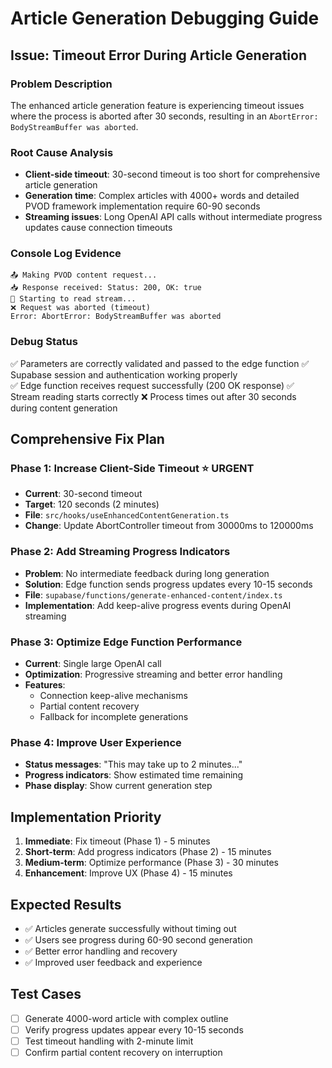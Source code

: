 
# Article Generation Debugging Guide

## Issue: Timeout Error During Article Generation

### Problem Description
The enhanced article generation feature is experiencing timeout issues where the process is aborted after 30 seconds, resulting in an `AbortError: BodyStreamBuffer was aborted`.

### Root Cause Analysis
- **Client-side timeout**: 30-second timeout is too short for comprehensive article generation
- **Generation time**: Complex articles with 4000+ words and detailed PVOD framework implementation require 60-90 seconds
- **Streaming issues**: Long OpenAI API calls without intermediate progress updates cause connection timeouts

### Console Log Evidence
```
📤 Making PVOD content request...
📥 Response received: Status: 200, OK: true
🔄 Starting to read stream...
❌ Request was aborted (timeout)
Error: AbortError: BodyStreamBuffer was aborted
```

### Debug Status
✅ Parameters are correctly validated and passed to the edge function
✅ Supabase session and authentication working properly  
✅ Edge function receives request successfully (200 OK response)
✅ Stream reading starts correctly
❌ Process times out after 30 seconds during content generation

## Comprehensive Fix Plan

### Phase 1: Increase Client-Side Timeout ⭐ URGENT
- **Current**: 30-second timeout
- **Target**: 120 seconds (2 minutes)
- **File**: `src/hooks/useEnhancedContentGeneration.ts`
- **Change**: Update AbortController timeout from 30000ms to 120000ms

### Phase 2: Add Streaming Progress Indicators
- **Problem**: No intermediate feedback during long generation
- **Solution**: Edge function sends progress updates every 10-15 seconds
- **File**: `supabase/functions/generate-enhanced-content/index.ts`
- **Implementation**: Add keep-alive progress events during OpenAI streaming

### Phase 3: Optimize Edge Function Performance
- **Current**: Single large OpenAI call
- **Optimization**: Progressive streaming and better error handling
- **Features**:
  - Connection keep-alive mechanisms
  - Partial content recovery
  - Fallback for incomplete generations

### Phase 4: Improve User Experience
- **Status messages**: "This may take up to 2 minutes..."
- **Progress indicators**: Show estimated time remaining
- **Phase display**: Show current generation step

## Implementation Priority
1. **Immediate**: Fix timeout (Phase 1) - 5 minutes
2. **Short-term**: Add progress indicators (Phase 2) - 15 minutes  
3. **Medium-term**: Optimize performance (Phase 3) - 30 minutes
4. **Enhancement**: Improve UX (Phase 4) - 15 minutes

## Expected Results
- ✅ Articles generate successfully without timing out
- ✅ Users see progress during 60-90 second generation
- ✅ Better error handling and recovery
- ✅ Improved user feedback and experience

## Test Cases
- [ ] Generate 4000-word article with complex outline
- [ ] Verify progress updates appear every 10-15 seconds
- [ ] Test timeout handling with 2-minute limit
- [ ] Confirm partial content recovery on interruption
